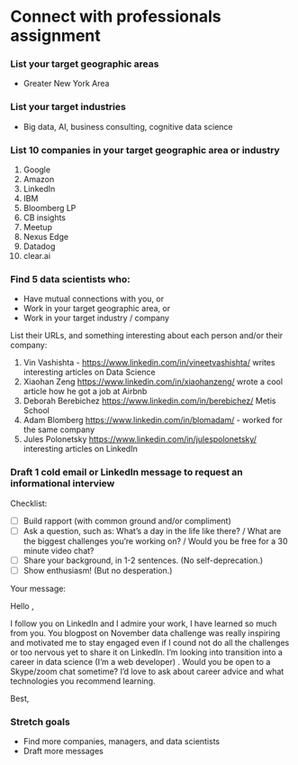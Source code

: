 # Connect with professionals assignment


### List your target geographic areas

- Greater New York Area


### List your target industries

- Big data, AI, business consulting, cognitive data science


### List 10 companies in your target geographic area or industry

1. Google
2. Amazon
3. LinkedIn
4. IBM
5. Bloomberg LP
6. CB insights
7. Meetup
8. Nexus Edge
9. Datadog
10. clear.ai


### Find 5 data scientists who:
- Have mutual connections with you, or
- Work in your target geographic area, or
- Work in your target industry / company

List their URLs, and something interesting about each person and/or their company:

1. Vin Vashishta - https://www.linkedin.com/in/vineetvashishta/ writes interesting articles on Data Science
2. Xiaohan Zeng https://www.linkedin.com/in/xiaohanzeng/ wrote a cool article how he got a job at Airbnb
3. Deborah Berebichez https://www.linkedin.com/in/berebichez/ Metis School
4. Adam Blomberg https://www.linkedin.com/in/blomadam/ - worked for the same company
5. Jules Polonetsky https://www.linkedin.com/in/julespolonetsky/ interesting articles on LinkedIn


### Draft 1 cold email or LinkedIn message to request an informational interview

Checklist:

- [ ] Build rapport (with common ground and/or compliment)
- [ ] Ask a question, such as: What’s a day in the life like there? / What are the biggest challenges you’re working on? / Would you be free for a 30 minute video chat?
- [ ] Share your background, in 1-2 sentences. (No self-deprecation.)
- [ ] Show enthusiasm! (But no desperation.)

Your message:

Hello ,

 I follow you on LinkedIn and I admire your work, I have learned so much from you. You blogpost on  November data challenge was really inspiring and motivated me to stay engaged even if I cound not do all the challenges or too nervous yet to share it on LinkedIn. 
I’m looking into transition into a career in data science (I’m a web developer) . Would you be open to a Skype/zoom chat sometime? I’d love to ask about career advice and what technologies you recommend learning.

Best, 




### Stretch goals

- Find more companies, managers, and data scientists
- Draft more messages
